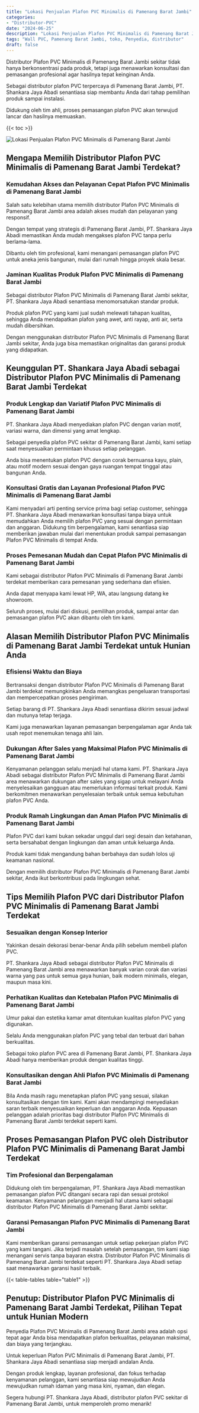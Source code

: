 ```yaml
---
title: "Lokasi Penjualan Plafon PVC Minimalis di Pamenang Barat Jambi"
categories: 
- "Distributor-PVC"
date: "2024-06-25"
description: "Lokasi Penjualan Plafon PVC Minimalis di Pamenang Barat Jambi bagi rumah, perkantoran, dan ritel. Produk berkualitas, variasi motif, warna elegan, beserta jasa penempatan oleh tenaga ahli berpengalaman dan garansi resmi!|Layanan penjualan Plafon PVC Minimalis di Pamenang Barat Jambi bagi kebutuhan tempat tinggal, office, atau toko, dengan produk unggulan dan penempatan oleh tenaga ahli ahli serta jaminan resmi.|Pilihan Plafon PVC Minimalis di Pamenang Barat Jambi yang terpercaya bagi rumah, kantor, serta ritel, bersama panel unggulan dan pemasangan dikerjakan oleh tim profesional dan garansi resmi.|Distribusi Plafon PVC Minimalis di Pamenang Barat Jambi untuk rumah, office, dan ritel, dengan produk berkualitas dan penempatan oleh tim ahli, lengkap dengan garansi resmi.}"
tags: "Wall PVC, Pamenang Barat Jambi, toko, Penyedia, distributor"
draft: false
---
```


Distributor Plafon PVC Minimalis di Pamenang Barat Jambi sekitar tidak hanya berkonsentrasi pada produk, tetapi juga menawarkan konsultasi dan pemasangan profesional agar hasilnya tepat keinginan Anda.

Sebagai distributor plafon PVC terpercaya di Pamenang Barat Jambi, PT. Shankara Jaya Abadi senantiasa siap membantu Anda dari tahap pemilihan produk sampai instalasi.

Didukung oleh tim ahli, proses pemasangan plafon PVC akan terwujud lancar dan hasilnya memuaskan.

{{< toc >}}

![Lokasi Penjualan Plafon PVC Minimalis di Pamenang Barat Jambi](/images/Distributor-PVC/Lokasi-Penjualan-Plafon-PVC-Minimalis-di-Pamenang-Barat-Jambi.png)


## Mengapa Memilih Distributor Plafon PVC Minimalis di Pamenang Barat Jambi Terdekat?

### Kemudahan Akses dan Pelayanan Cepat Plafon PVC Minimalis di Pamenang Barat Jambi

Salah satu kelebihan utama memilih distributor Plafon PVC Minimalis di Pamenang Barat Jambi area adalah akses mudah dan pelayanan yang responsif.

Dengan tempat yang strategis di Pamenang Barat Jambi, PT. Shankara Jaya Abadi memastikan Anda mudah mengakses plafon PVC tanpa perlu berlama-lama.

Dibantu oleh tim profesional, kami menangani pemasangan plafon PVC untuk aneka jenis bangunan, mulai dari rumah hingga proyek skala besar.

### Jaminan Kualitas Produk Plafon PVC Minimalis di Pamenang Barat Jambi

Sebagai distributor Plafon PVC Minimalis di Pamenang Barat Jambi sekitar, PT. Shankara Jaya Abadi senantiasa menomorsatukan standar produk.

Produk plafon PVC yang kami jual sudah melewati tahapan kualitas, sehingga Anda mendapatkan plafon yang awet, anti rayap, anti air, serta mudah dibersihkan.

Dengan menggunakan distributor Plafon PVC Minimalis di Pamenang Barat Jambi sekitar, Anda juga bisa memastikan originalitas dan garansi produk yang didapatkan.

## Keunggulan PT. Shankara Jaya Abadi sebagai Distributor Plafon PVC Minimalis di Pamenang Barat Jambi Terdekat

### Produk Lengkap dan Variatif Plafon PVC Minimalis di Pamenang Barat Jambi

PT. Shankara Jaya Abadi menyediakan plafon PVC dengan varian motif, variasi warna, dan dimensi yang amat lengkap.

Sebagai penyedia plafon PVC sekitar di Pamenang Barat Jambi, kami setiap saat menyesuaikan permintaan khusus setiap pelanggan.

Anda bisa menentukan plafon PVC dengan corak bernuansa kayu, plain, atau motif modern sesuai dengan gaya ruangan tempat tinggal atau bangunan Anda.

### Konsultasi Gratis dan Layanan Profesional Plafon PVC Minimalis di Pamenang Barat Jambi

Kami menyadari arti penting service prima bagi setiap customer, sehingga PT. Shankara Jaya Abadi menawarkan konsultasi tanpa biaya untuk memudahkan Anda memilih plafon PVC yang sesuai dengan permintaan dan anggaran. Didukung tim berpengalaman, kami senantiasa siap memberikan jawaban mulai dari menentukan produk sampai pemasangan Plafon PVC Minimalis di tempat Anda.

### Proses Pemesanan Mudah dan Cepat Plafon PVC Minimalis di Pamenang Barat Jambi

Kami sebagai distributor Plafon PVC Minimalis di Pamenang Barat Jambi terdekat memberikan cara pemesanan yang sederhana dan efisien.

Anda dapat menyapa kami lewat HP, WA, atau langsung datang ke showroom.

Seluruh proses, mulai dari diskusi, pemilihan produk, sampai antar dan pemasangan plafon PVC akan dibantu oleh tim kami.

## Alasan Memilih Distributor Plafon PVC Minimalis di Pamenang Barat Jambi Terdekat untuk Hunian Anda

### Efisiensi Waktu dan Biaya

Bertransaksi dengan distributor Plafon PVC Minimalis di Pamenang Barat Jambi terdekat memungkinkan Anda memangkas pengeluaran transportasi dan mempercepatkan proses pengiriman.

Setiap barang di PT. Shankara Jaya Abadi senantiasa dikirim sesuai jadwal dan mutunya tetap terjaga.

Kami juga menawarkan layanan pemasangan berpengalaman agar Anda tak usah repot menemukan tenaga ahli lain.

### Dukungan After Sales yang Maksimal Plafon PVC Minimalis di Pamenang Barat Jambi

Kenyamanan pelanggan selalu menjadi hal utama kami. PT. Shankara Jaya Abadi sebagai distributor Plafon PVC Minimalis di Pamenang Barat Jambi area menawarkan dukungan after sales yang sigap untuk melayani Anda menyelesaikan gangguan atau memerlukan informasi terkait produk. Kami berkomitmen menawarkan penyelesaian terbaik untuk semua kebutuhan plafon PVC Anda.

### Produk Ramah Lingkungan dan Aman Plafon PVC Minimalis di Pamenang Barat Jambi

Plafon PVC dari kami bukan sekadar unggul dari segi desain dan ketahanan, serta bersahabat dengan lingkungan dan aman untuk keluarga Anda.

Produk kami tidak mengandung bahan berbahaya dan sudah lolos uji keamanan nasional.

Dengan memilih distributor Plafon PVC Minimalis di Pamenang Barat Jambi sekitar, Anda ikut berkontribusi pada lingkungan sehat.

## Tips Memilih Plafon PVC dari Distributor Plafon PVC Minimalis di Pamenang Barat Jambi Terdekat

### Sesuaikan dengan Konsep Interior

Yakinkan desain dekorasi benar-benar Anda pilih sebelum membeli plafon PVC.

PT. Shankara Jaya Abadi sebagai distributor Plafon PVC Minimalis di Pamenang Barat Jambi area menawarkan banyak varian corak dan variasi warna yang pas untuk semua gaya hunian, baik modern minimalis, elegan, maupun masa kini.

### Perhatikan Kualitas dan Ketebalan Plafon PVC Minimalis di Pamenang Barat Jambi

Umur pakai dan estetika kamar amat ditentukan kualitas plafon PVC yang digunakan.

Selalu Anda menggunakan plafon PVC yang tebal dan terbuat dari bahan berkualitas.

Sebagai toko plafon PVC area di Pamenang Barat Jambi, PT. Shankara Jaya Abadi hanya memberikan produk dengan kualitas tinggi.

### Konsultasikan dengan Ahli Plafon PVC Minimalis di Pamenang Barat Jambi

Bila Anda masih ragu menetapkan plafon PVC yang sesuai, silakan konsultasikan dengan tim kami. Kami akan mendampingi menyediakan saran terbaik menyesuaikan keperluan dan anggaran Anda. Kepuasan pelanggan adalah prioritas bagi distributor Plafon PVC Minimalis di Pamenang Barat Jambi terdekat seperti kami.

## Proses Pemasangan Plafon PVC oleh Distributor Plafon PVC Minimalis di Pamenang Barat Jambi Terdekat

### Tim Profesional dan Berpengalaman

Didukung oleh tim berpengalaman, PT. Shankara Jaya Abadi memastikan pemasangan plafon PVC ditangani secara rapi dan sesuai protokol keamanan. Kenyamanan pelanggan menjadi hal utama kami sebagai distributor Plafon PVC Minimalis di Pamenang Barat Jambi sekitar.

### Garansi Pemasangan Plafon PVC Minimalis di Pamenang Barat Jambi

Kami memberikan garansi pemasangan untuk setiap pekerjaan plafon PVC yang kami tangani. Jika terjadi masalah setelah pemasangan, tim kami siap menangani servis tanpa bayaran ekstra. Distributor Plafon PVC Minimalis di Pamenang Barat Jambi terdekat seperti PT. Shankara Jaya Abadi setiap saat menawarkan garansi hasil terbaik.

{{< table-tables table="table1" >}}

## Penutup: Distributor Plafon PVC Minimalis di Pamenang Barat Jambi Terdekat, Pilihan Tepat untuk Hunian Modern

Penyedia Plafon PVC Minimalis di Pamenang Barat Jambi area adalah opsi tepat agar Anda bisa mendapatkan plafon berkualitas, pelayanan maksimal, dan biaya yang terjangkau.

Untuk keperluan Plafon PVC Minimalis di Pamenang Barat Jambi, PT. Shankara Jaya Abadi senantiasa siap menjadi andalan Anda.

Dengan produk lengkap, layanan profesional, dan fokus terhadap kenyamanan pelanggan, kami senantiasa siap mewujudkan Anda mewujudkan rumah idaman yang masa kini, nyaman, dan elegan.

Segera hubungi PT. Shankara Jaya Abadi, distributor plafon PVC sekitar di Pamenang Barat Jambi, untuk memperoleh promo menarik!